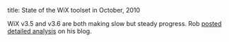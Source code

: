 title: State of the WiX toolset in October, 2010

WiX v3.5 and v3.6 are both making slow but steady progress. Rob <a href="http://robmensching.com/blog/posts/2010/10/10/The-state-of-the-WiX-toolset-October-2010">posted detailed analysis</a> on his blog.
